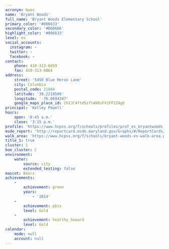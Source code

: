 ```yaml
---
acronym: bwes
name: 'Bryant Woods'
full_name: 'Bryant Woods Elementary School'
primary_color: '#006633'
secondary_color: '#D6D6D6'
highlight_color: '#006633'
level: es
social_accounts:
  instagram: ~
  twitter: ~
  facebook: ~
contact:
    phone: 410-313-6859
    fax: 410-313-6864
address:
    street: '5450 Blue Heron Lane'
    city: Columbia
    postal_code: 21044
    latitude: '39.2210506'
    longitude: '-76.8694347'
    google_maps_place_id: ChIJC4ftd5zft4kRzFV1FP2Z4gU
principal: 'Kelley Powell'
hours:
    open: '8:45 a.m.'
    close: '3:15 p.m.'
profile: 'https://www.hcpss.org/f/schools/profiles/prof_es_bryantwoods.pdf'
msde_report: 'http://reportcard.msde.maryland.gov/Graphs/#/ReportCards/ReportCardSchool/1//1/13/0510/'
walk_area: 'https://www.hcpss.org/f/schools/bryant-woods-es-walk-area.pdf'
title_1: true
cluster: 1
boe_cluster: C
environment:
    water:
        source: city
        extended_testing: false
mascot: Bears
achievements:
    -
        achievement: green
        years:
            - '2014'
    -
        achievement: pbis
        level: Gold
    -
        achievement: healthy_howard
        level: Gold
calendar:
    mode: null
    account: null
---
```

